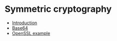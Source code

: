 # Symmetric cryptography
* [Introduction](https://github.com/pplinlin2/LinuxSecure/blob/master/src/symmetric/intro.md)
* [Base64](https://github.com/pplinlin2/LinuxSecure/blob/master/src/symmetric/base64.md)
* [OpenSSL example](https://github.com/pplinlin2/LinuxSecure/blob/master/src/symmetric/symmetric.md)
